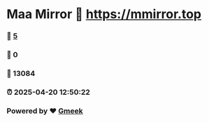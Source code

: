 # Maa Mirror :link: https://mmirror.top 
### :page_facing_up: [5](https://mmirror.top/tag.html) 
### :speech_balloon: 0 
### :hibiscus: 13084 
### :alarm_clock: 2025-04-20 12:50:22 
### Powered by :heart: [Gmeek](https://github.com/Meekdai/Gmeek)
